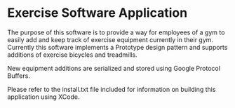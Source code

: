 # Exercise Software Application

The purpose of this software is to provide a way for employees
of a gym to easily add and keep track of exercise equipment currently
in their gym. Currently this software implements a Prototype design
pattern and supports additions of exercise bicycles and treadmills.

New equipment additions are serialized and stored using Google Protocol
Buffers.

Please refer to the install.txt file included for information on building
this application using XCode.
